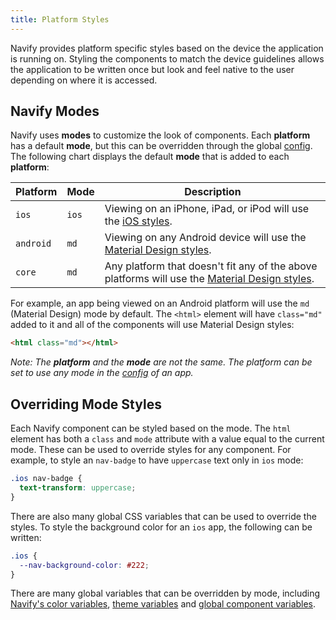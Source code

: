 ```yaml
---
title: Platform Styles
---
```


<head>
  <title>Navify Platform Styles | Platform-Specific Styles for Navify Apps</title>
  <meta
    name="description"
    content="Navify provides platform-specific styles based on the app's device. Styling the components to match the device guidelines allows the app to feel native to users."
  />
</head>

Navify provides platform specific styles based on the device the application is running on. Styling the components to match the device guidelines allows the application to be written once but look and feel native to the user depending on where it is accessed.

## Navify Modes

Navify uses **modes** to customize the look of components. Each **platform** has a default **mode**, but this can be overridden through the global [config](../kdu/config.md). The following chart displays the default **mode** that is added to each **platform**:

| Platform  | Mode  | Description                                                                                                                      |
| --------- | ----- | -------------------------------------------------------------------------------------------------------------------------------- |
| `ios`     | `ios` | Viewing on an iPhone, iPad, or iPod will use the [iOS styles](https://www.apple.com/ios).                                        |
| `android` | `md`  | Viewing on any Android device will use the [Material Design styles](https://material.io/guidelines/).                            |
| `core`    | `md`  | Any platform that doesn't fit any of the above platforms will use the [Material Design styles](https://material.io/guidelines/). |

For example, an app being viewed on an Android platform will use the `md` (Material Design) mode by default. The `<html>` element will have `class="md"` added to it and all of the components will use Material Design styles:

```html
<html class="md"></html>
```

_Note: The **platform** and the **mode** are not the same. The platform can be set to use any mode in the [config](../kdu/config.md) of an app._

## Overriding Mode Styles

Each Navify component can be styled based on the mode. The `html` element has both a `class` and `mode` attribute with a value equal to the current mode. These can be used to override styles for any component. For example, to style an `nav-badge` to have `uppercase` text only in `ios` mode:

```css
.ios nav-badge {
  text-transform: uppercase;
}
```

There are also many global CSS variables that can be used to override the styles. To style the background color for an `ios` app, the following can be written:

```css
.ios {
  --nav-background-color: #222;
}
```

There are many global variables that can be overridden by mode, including [Navify's color variables](colors.md), [theme variables](themes.md) and [global component variables](advanced.md).
